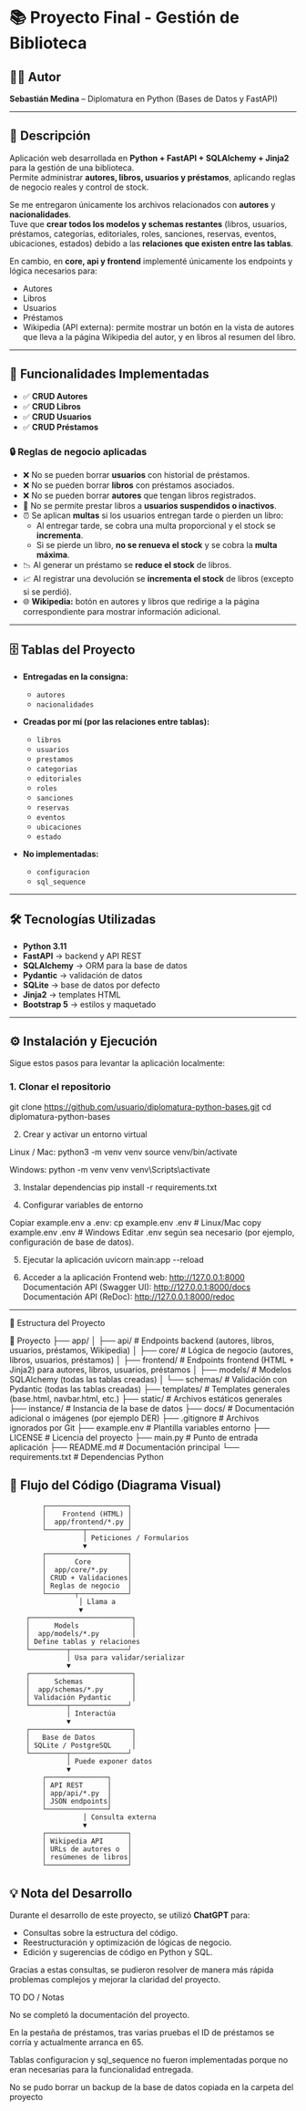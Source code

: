 # 📚 Proyecto Final - Gestión de Biblioteca

## 👨‍💻 Autor
**Sebastián Medina** – Diplomatura en Python (Bases de Datos y FastAPI)

---

## 🎯 Descripción

Aplicación web desarrollada en **Python + FastAPI + SQLAlchemy + Jinja2** para la gestión de una biblioteca.  
Permite administrar **autores, libros, usuarios y préstamos**, aplicando reglas de negocio reales y control de stock.  

Se me entregaron únicamente los archivos relacionados con **autores** y **nacionalidades**.  
Tuve que **crear todos los modelos y schemas restantes** (libros, usuarios, préstamos, categorías, editoriales, roles, sanciones, reservas, eventos, ubicaciones, estados) debido a las **relaciones que existen entre las tablas**.

En cambio, en **core, api y frontend** implementé únicamente los endpoints y lógica necesarios para:  
- Autores  
- Libros  
- Usuarios  
- Préstamos  
- Wikipedia (API externa): permite mostrar un botón en la vista de autores que lleva a la página Wikipedia del autor, y en libros al resumen del libro.

---

## 🚀 Funcionalidades Implementadas

- ✅ **CRUD Autores**
- ✅ **CRUD Libros**
- ✅ **CRUD Usuarios**
- ✅ **CRUD Préstamos**

### 🔒 Reglas de negocio aplicadas
- ❌ No se pueden borrar **usuarios** con historial de préstamos.  
- ❌ No se pueden borrar **libros** con préstamos asociados.  
- ❌ No se pueden borrar **autores** que tengan libros registrados.  
- 🚫 No se permite prestar libros a **usuarios suspendidos o inactivos**.  
- ⏰ Se aplican **multas** si los usuarios entregan tarde o pierden un libro:
  - Al entregar tarde, se cobra una multa proporcional y el stock se **incrementa**.  
  - Si se pierde un libro, **no se renueva el stock** y se cobra la **multa máxima**.  
- 📉 Al generar un préstamo se **reduce el stock** de libros.  
- 📈 Al registrar una devolución se **incrementa el stock** de libros (excepto si se perdió).  
- 🌐 **Wikipedia:** botón en autores y libros que redirige a la página correspondiente para mostrar información adicional.


---

## 🗄️ Tablas del Proyecto

- **Entregadas en la consigna:**  
  - `autores`  
  - `nacionalidades`  

- **Creadas por mí (por las relaciones entre tablas):**  
  - `libros`  
  - `usuarios`  
  - `prestamos`  
  - `categorias`  
  - `editoriales`  
  - `roles`  
  - `sanciones`  
  - `reservas`  
  - `eventos`  
  - `ubicaciones`  
  - `estado`

- **No implementadas:**  
  - `configuracion`  
  - `sql_sequence`  

---

## 🛠️ Tecnologías Utilizadas

- **Python 3.11**  
- **FastAPI** → backend y API REST  
- **SQLAlchemy** → ORM para la base de datos  
- **Pydantic** → validación de datos  
- **SQLite** → base de datos por defecto  
- **Jinja2** → templates HTML  
- **Bootstrap 5** → estilos y maquetado  

---

## ⚙️ Instalación y Ejecución

Sigue estos pasos para levantar la aplicación localmente:

### 1. Clonar el repositorio

git clone https://github.com/usuario/diplomatura-python-bases.git
cd diplomatura-python-bases

2. Crear y activar un entorno virtual

Linux / Mac:
python3 -m venv venv
source venv/bin/activate

Windows:
python -m venv venv
venv\Scripts\activate

3. Instalar dependencias
pip install -r requirements.txt

4. Configurar variables de entorno

Copiar example.env a .env:
cp example.env .env    # Linux/Mac
copy example.env .env  # Windows
Editar .env según sea necesario (por ejemplo, configuración de base de datos).

5. Ejecutar la aplicación
uvicorn main:app --reload

6. Acceder a la aplicación
Frontend web: http://127.0.0.1:8000
Documentación API (Swagger UI): http://127.0.0.1:8000/docs
Documentación API (ReDoc): http://127.0.0.1:8000/redoc

---

📂 Estructura del Proyecto


📂 Proyecto
├── app/
│   ├── api/        # Endpoints backend (autores, libros, usuarios, préstamos, Wikipedia)
│   ├── core/       # Lógica de negocio (autores, libros, usuarios, préstamos)
│   ├── frontend/   # Endpoints frontend (HTML + Jinja2) para autores, libros, usuarios, préstamos
│   ├── models/     # Modelos SQLAlchemy (todas las tablas creadas)
│   └── schemas/    # Validación con Pydantic (todas las tablas creadas)
├── templates/      # Templates generales (base.html, navbar.html, etc.)
├── static/         # Archivos estáticos generales
├── instance/       # Instancia de la base de datos
├── docs/           # Documentación adicional o imágenes (por ejemplo DER)
├── .gitignore      # Archivos ignorados por Git
├── example.env     # Plantilla variables entorno
├── LICENSE         # Licencia del proyecto
├── main.py         # Punto de entrada aplicación
├── README.md       # Documentación principal
└── requirements.txt # Dependencias Python



## 🔄 Flujo del Código (Diagrama Visual)


            ┌────────────────────┐
            │    Frontend (HTML) │
            │  app/frontend/*.py │
            └─────────┬──────────┘
                      │ Peticiones / Formularios
                      ▼
            ┌────────────────────┐
            │       Core         │
            │  app/core/*.py     │
            │ CRUD + Validaciones│
            │ Reglas de negocio  │
            └───────┬────────────┘
                     │ Llama a
                     ▼
        ┌─────────────────────────┐
        │      Models             │
        │  app/models/*.py        │
        │ Define tablas y relaciones
        └─────────┬──────────────┘
                  │ Usa para validar/serializar
                  ▼
        ┌─────────────────────────┐
        │      Schemas            │
        │  app/schemas/*.py       │
        │ Validación Pydantic     │
        └─────────┬──────────────┘
                  │ Interactúa
                  ▼
        ┌─────────────────────────┐
        │   Base de Datos         │
        │ SQLite / PostgreSQL     │
        └─────────┬──────────────┘
                  │ Puede exponer datos
                  ▼
            ┌───────────────┐
            │ API REST      │
            │ app/api/*.py  │
            │ JSON endpoints│
            └───────────────┘
                      │ Consulta externa
                      ▼
            ┌────────────────────┐
            │ Wikipedia API      │
            │ URLs de autores o  │
            │ resúmenes de libros│
            └────────────────────┘

## 💡 Nota del Desarrollo

Durante el desarrollo de este proyecto, se utilizó **ChatGPT** para:

- Consultas sobre la estructura del código.  
- Reestructuración y optimización de lógicas de negocio.  
- Edición y sugerencias de código en Python y SQL.  

Gracias a estas consultas, se pudieron resolver de manera más rápida problemas complejos y mejorar la claridad del proyecto. 

TO DO / Notas

No se completó la documentación del proyecto.

En la pestaña de préstamos, tras varias pruebas el ID de préstamos se corría y actualmente arranca en 65.

Tablas configuracion y sql_sequence no fueron implementadas porque no eran necesarias para la funcionalidad entregada.

No se pudo borrar un backup de la base de datos copiada en la carpeta del proyecto

